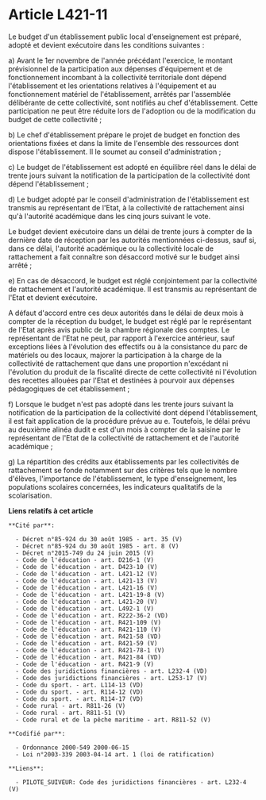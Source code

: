# Article L421-11

Le budget d'un établissement public local d'enseignement est préparé, adopté et devient exécutoire dans les conditions
suivantes :

a) Avant le 1er novembre de l'année précédant l'exercice, le montant prévisionnel de la participation aux dépenses
d'équipement et de fonctionnement incombant à la collectivité territoriale dont dépend l'établissement et les orientations
relatives à l'équipement et au fonctionnement matériel de l'établissement, arrêtés par l'assemblée délibérante de cette
collectivité, sont notifiés au chef d'établissement. Cette participation ne peut être réduite lors de l'adoption ou de la
modification du budget de cette collectivité ;

b) Le chef d'établissement prépare le projet de budget en fonction des orientations fixées et dans la limite de l'ensemble
des ressources dont dispose l'établissement. Il le soumet au conseil d'administration ;

c) Le budget de l'établissement est adopté en équilibre réel dans le délai de trente jours suivant la notification de la
participation de la collectivité dont dépend l'établissement ;

d) Le budget adopté par le conseil d'administration de l'établissement est transmis au représentant de l'Etat, à la
collectivité de rattachement ainsi qu'à l'autorité académique dans les cinq jours suivant le vote.

Le budget devient exécutoire dans un délai de trente jours à compter de la dernière date de réception par les autorités
mentionnées ci-dessus, sauf si, dans ce délai, l'autorité académique ou la collectivité locale de rattachement a fait
connaître son désaccord motivé sur le budget ainsi arrêté ;

e) En cas de désaccord, le budget est réglé conjointement par la collectivité de rattachement et l'autorité académique. Il
est transmis au représentant de l'Etat et devient exécutoire.

A défaut d'accord entre ces deux autorités dans le délai de deux mois à compter de la réception du budget, le budget est
réglé par le représentant de l'Etat après avis public de la chambre régionale des comptes. Le représentant de l'Etat ne peut,
par rapport à l'exercice antérieur, sauf exceptions liées à l'évolution des effectifs ou à la consistance du parc de
matériels ou des locaux, majorer la participation à la charge de la collectivité de rattachement que dans une proportion
n'excédant ni l'évolution du produit de la fiscalité directe de cette collectivité ni l'évolution des recettes allouées par
l'Etat et destinées à pourvoir aux dépenses pédagogiques de cet établissement ;

f) Lorsque le budget n'est pas adopté dans les trente jours suivant la notification de la participation de la collectivité
dont dépend l'établissement, il est fait application de la procédure prévue au e. Toutefois, le délai prévu au deuxième
alinéa dudit e est d'un mois à compter de la saisine par le représentant de l'Etat de la collectivité de rattachement et de
l'autorité académique ;

g) La répartition des crédits aux établissements par les collectivités de rattachement se fonde notamment sur des critères
tels que le nombre d'élèves, l'importance de l'établissement, le type d'enseignement, les populations scolaires concernées,
les indicateurs qualitatifs de la scolarisation.

**Liens relatifs à cet article**

	**Cité par**:

	  - Décret n°85-924 du 30 août 1985 - art. 35 (V)
	  - Décret n°85-924 du 30 août 1985 - art. 8 (V)
	  - Décret n°2015-749 du 24 juin 2015 (V)
	  - Code de l'éducation - art. D216-1 (V)
	  - Code de l'éducation - art. D423-10 (V)
	  - Code de l'éducation - art. L421-12 (V)
	  - Code de l'éducation - art. L421-13 (V)
	  - Code de l'éducation - art. L421-16 (V)
	  - Code de l'éducation - art. L421-19-8 (V)
	  - Code de l'éducation - art. L421-20 (V)
	  - Code de l'éducation - art. L492-1 (V)
	  - Code de l'éducation - art. R222-36-2 (VD)
	  - Code de l'éducation - art. R421-109 (V)
	  - Code de l'éducation - art. R421-110 (V)
	  - Code de l'éducation - art. R421-58 (VD)
	  - Code de l'éducation - art. R421-59 (V)
	  - Code de l'éducation - art. R421-78-1 (V)
	  - Code de l'éducation - art. R421-84 (VD)
	  - Code de l'éducation - art. R421-9 (V)
	  - Code des juridictions financières - art. L232-4 (VD)
	  - Code des juridictions financières - art. L253-17 (V)
	  - Code du sport. - art. L114-13 (VD)
	  - Code du sport. - art. R114-12 (VD)
	  - Code du sport. - art. R114-17 (VD)
	  - Code rural - art. R811-26 (V)
	  - Code rural - art. R811-51 (V)
	  - Code rural et de la pêche maritime - art. R811-52 (V)

	**Codifié par**:

	  - Ordonnance 2000-549 2000-06-15
	  - Loi n°2003-339 2003-04-14 art. 1 (loi de ratification)

	**Liens**:

	  - PILOTE_SUIVEUR: Code des juridictions financières - art. L232-4 (V)
